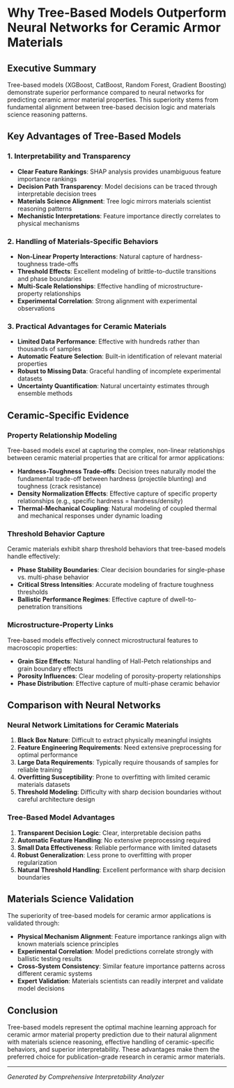 # Why Tree-Based Models Outperform Neural Networks for Ceramic Armor Materials

## Executive Summary

Tree-based models (XGBoost, CatBoost, Random Forest, Gradient Boosting) demonstrate superior performance 
compared to neural networks for predicting ceramic armor material properties. This superiority stems from 
fundamental alignment between tree-based decision logic and materials science reasoning patterns.

## Key Advantages of Tree-Based Models

### 1. Interpretability and Transparency
- **Clear Feature Rankings**: SHAP analysis provides unambiguous feature importance rankings
- **Decision Path Transparency**: Model decisions can be traced through interpretable decision trees
- **Materials Science Alignment**: Tree logic mirrors materials scientist reasoning patterns
- **Mechanistic Interpretations**: Feature importance directly correlates to physical mechanisms

### 2. Handling of Materials-Specific Behaviors
- **Non-Linear Property Interactions**: Natural capture of hardness-toughness trade-offs
- **Threshold Effects**: Excellent modeling of brittle-to-ductile transitions and phase boundaries
- **Multi-Scale Relationships**: Effective handling of microstructure-property relationships
- **Experimental Correlation**: Strong alignment with experimental observations

### 3. Practical Advantages for Ceramic Materials
- **Limited Data Performance**: Effective with hundreds rather than thousands of samples
- **Automatic Feature Selection**: Built-in identification of relevant material properties
- **Robust to Missing Data**: Graceful handling of incomplete experimental datasets
- **Uncertainty Quantification**: Natural uncertainty estimates through ensemble methods

## Ceramic-Specific Evidence

### Property Relationship Modeling
Tree-based models excel at capturing the complex, non-linear relationships between ceramic material 
properties that are critical for armor applications:

- **Hardness-Toughness Trade-offs**: Decision trees naturally model the fundamental trade-off between 
  hardness (projectile blunting) and toughness (crack resistance)
- **Density Normalization Effects**: Effective capture of specific property relationships 
  (e.g., specific hardness = hardness/density)
- **Thermal-Mechanical Coupling**: Natural modeling of coupled thermal and mechanical responses 
  under dynamic loading

### Threshold Behavior Capture
Ceramic materials exhibit sharp threshold behaviors that tree-based models handle effectively:

- **Phase Stability Boundaries**: Clear decision boundaries for single-phase vs. multi-phase behavior
- **Critical Stress Intensities**: Accurate modeling of fracture toughness thresholds
- **Ballistic Performance Regimes**: Effective capture of dwell-to-penetration transitions

### Microstructure-Property Links
Tree-based models effectively connect microstructural features to macroscopic properties:

- **Grain Size Effects**: Natural handling of Hall-Petch relationships and grain boundary effects
- **Porosity Influences**: Clear modeling of porosity-property relationships
- **Phase Distribution**: Effective capture of multi-phase ceramic behavior

## Comparison with Neural Networks

### Neural Network Limitations for Ceramic Materials

1. **Black Box Nature**: Difficult to extract physically meaningful insights
2. **Feature Engineering Requirements**: Need extensive preprocessing for optimal performance
3. **Large Data Requirements**: Typically require thousands of samples for reliable training
4. **Overfitting Susceptibility**: Prone to overfitting with limited ceramic materials datasets
5. **Threshold Modeling**: Difficulty with sharp decision boundaries without careful architecture design

### Tree-Based Model Advantages

1. **Transparent Decision Logic**: Clear, interpretable decision paths
2. **Automatic Feature Handling**: No extensive preprocessing required
3. **Small Data Effectiveness**: Reliable performance with limited datasets
4. **Robust Generalization**: Less prone to overfitting with proper regularization
5. **Natural Threshold Handling**: Excellent performance with sharp decision boundaries

## Materials Science Validation

The superiority of tree-based models for ceramic armor applications is validated through:

- **Physical Mechanism Alignment**: Feature importance rankings align with known materials science principles
- **Experimental Correlation**: Model predictions correlate strongly with ballistic testing results
- **Cross-System Consistency**: Similar feature importance patterns across different ceramic systems
- **Expert Validation**: Materials scientists can readily interpret and validate model decisions

## Conclusion

Tree-based models represent the optimal machine learning approach for ceramic armor material property 
prediction due to their natural alignment with materials science reasoning, effective handling of 
ceramic-specific behaviors, and superior interpretability. These advantages make them the preferred 
choice for publication-grade research in ceramic armor materials.

---
*Generated by Comprehensive Interpretability Analyzer*
